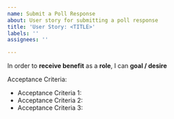 ```yaml
---
name: Submit a Poll Response
about: User story for submitting a poll response
title: 'User Story: <TITLE>'
labels: ''
assignees: ''

---
```


In order to **receive benefit** as a **role**, I can **goal / desire**

Acceptance Criteria: 

* Acceptance Criteria 1: 
* Acceptance Criteria 2: 
* Acceptance Criteria 3:
